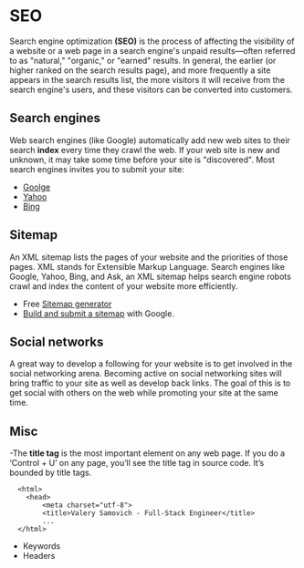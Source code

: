 # SEO

Search engine optimization **(SEO)** is the process of affecting the visibility of a website or a web page in a search engine's unpaid results—often referred to as "natural," "organic," or "earned" results. In general, the earlier (or higher ranked on the search results page), and more frequently a site appears in the search results list, the more visitors it will receive from the search engine's users, and these visitors can be converted into customers.

## Search engines

Web search engines (like Google) automatically add new web sites to their search **index** every time they crawl the web. If your web site is new and unknown, it may take some time before your site is "discovered". Most search engines invites you to submit your site:

- [Goolge](https://www.google.com/webmasters/tools/submit-url?continue=/addurl)
- [Yahoo](https://search.yahoo.com/info/submit.html)
- [Bing](http://www.bing.com/toolbox/submit-site-url)

## Sitemap

An XML sitemap lists the pages of your website and the priorities of those pages. XML stands for Extensible Markup Language. Search engines like Google, Yahoo, Bing, and Ask, an XML sitemap helps search engine robots crawl and index the content of your website more efficiently.

- Free [Sitemap generator](https://www.xml-sitemaps.com/)
- [Build and submit a sitemap](https://support.google.com/webmasters/answer/183668?hl=en) with Google.

## Social networks

A great way to develop a following for your website is to get involved in the social networking arena. Becoming active on social networking sites will bring traffic to your site as well as develop back links. The goal of this is to get social with others on the web while promoting your site at the same time.

## Misc

-The **title tag** is the most important element on any web page. If you do a ‘Control + U’ on any page, you’ll see the title tag in source code. It’s bounded by title tags.
      
      <html>
        <head>
            <meta charset="utf-8">
            <title>Valery Samovich - Full-Stack Engineer</title>
            ...
      </html>

- Keywords 
- Headers



